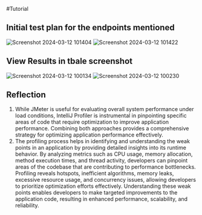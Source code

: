 #Tutorial

## Initial test plan for the endpoints mentioned
![Screenshot 2024-03-12 101404](https://github.com/goosetea04/exercise-profiling/assets/126388982/a1f4f315-2b9d-475a-aa87-e2b4c8e372b6)
![Screenshot 2024-03-12 101422](https://github.com/goosetea04/exercise-profiling/assets/126388982/d2331ecc-cfb5-40fb-89fa-05444b56f119)


## View Results in tbale screenshot

![Screenshot 2024-03-12 100134](https://github.com/goosetea04/exercise-profiling/assets/126388982/13ba5be3-f9da-495c-a375-e56db354cae5)
![Screenshot 2024-03-12 100230](https://github.com/goosetea04/exercise-profiling/assets/126388982/c620e8e9-5e5d-4cfc-a6e9-ac74e7579d63)


## Reflection

1. While JMeter is useful for evaluating overall system performance under load conditions, IntelliJ Profiler is instrumental in pinpointing specific areas of code that require optimization to improve application performance. Combining both approaches provides a comprehensive strategy for optimizing application performance effectively.
2. The profiling process helps in identifying and understanding the weak points in an application by providing detailed insights into its runtime behavior. By analyzing metrics such as CPU usage, memory allocation, method execution times, and thread activity, developers can pinpoint areas of the codebase that are contributing to performance bottlenecks. Profiling reveals hotspots, inefficient algorithms, memory leaks, excessive resource usage, and concurrency issues, allowing developers to prioritize optimization efforts effectively. Understanding these weak points enables developers to make targeted improvements to the application code, resulting in enhanced performance, scalability, and reliability.
